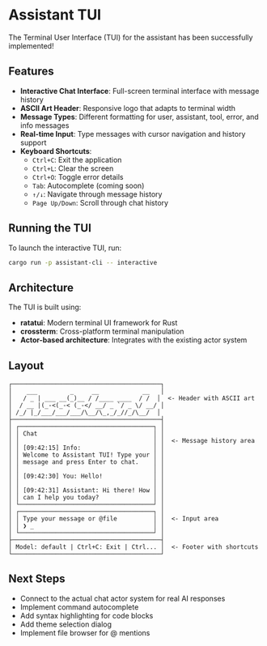 # Assistant TUI

The Terminal User Interface (TUI) for the assistant has been successfully implemented!

## Features

- **Interactive Chat Interface**: Full-screen terminal interface with message history
- **ASCII Art Header**: Responsive logo that adapts to terminal width
- **Message Types**: Different formatting for user, assistant, tool, error, and info messages
- **Real-time Input**: Type messages with cursor navigation and history support
- **Keyboard Shortcuts**:
  - `Ctrl+C`: Exit the application
  - `Ctrl+L`: Clear the screen
  - `Ctrl+O`: Toggle error details
  - `Tab`: Autocomplete (coming soon)
  - `↑/↓`: Navigate through message history
  - `Page Up/Down`: Scroll through chat history

## Running the TUI

To launch the interactive TUI, run:

```bash
cargo run -p assistant-cli -- interactive
```

## Architecture

The TUI is built using:
- **ratatui**: Modern terminal UI framework for Rust
- **crossterm**: Cross-platform terminal manipulation
- **Actor-based architecture**: Integrates with the existing actor system

## Layout

```
┌─────────────────────────────────────────┐
│    ___         _     __            __   │
│   / _ | ___ __(_)__ / /____ ____  / /  │  <- Header with ASCII art
│  / __ |(_-<(_-< (_-</ __/ _ `/ _ \/ __/ │
│ /_/ |_/___/___/___/\__/\_,_/_//_/\__/  │
├─────────────────────────────────────────┤
│ ┌─────────────────────────────────────┐ │
│ │ Chat                                │ │
│ │                                     │ │  <- Message history area
│ │ [09:42:15] Info:                    │ │
│ │ Welcome to Assistant TUI! Type your │ │
│ │ message and press Enter to chat.    │ │
│ │                                     │ │
│ │ [09:42:30] You: Hello!              │ │
│ │                                     │ │
│ │ [09:42:31] Assistant: Hi there! How │ │
│ │ can I help you today?               │ │
│ └─────────────────────────────────────┘ │
│ ┌─────────────────────────────────────┐ │
│ │ Type your message or @file          │ │  <- Input area
│ │ ❯ _                                 │ │
│ └─────────────────────────────────────┘ │
├─────────────────────────────────────────┤
│ Model: default | Ctrl+C: Exit | Ctrl... │  <- Footer with shortcuts
└─────────────────────────────────────────┘
```

## Next Steps

- Connect to the actual chat actor system for real AI responses
- Implement command autocomplete
- Add syntax highlighting for code blocks
- Add theme selection dialog
- Implement file browser for @ mentions